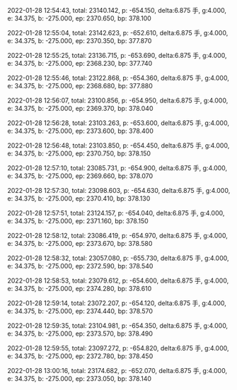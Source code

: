 2022-01-28 12:54:43, total: 23140.142, p: -654.150, delta:6.875 手, g:4.000, e: 34.375, b: -275.000, ep: 2370.650, bp: 378.100

2022-01-28 12:55:04, total: 23142.623, p: -652.610, delta:6.875 手, g:4.000, e: 34.375, b: -275.000, ep: 2370.350, bp: 377.870

2022-01-28 12:55:25, total: 23136.715, p: -653.690, delta:6.875 手, g:4.000, e: 34.375, b: -275.000, ep: 2368.230, bp: 377.740

2022-01-28 12:55:46, total: 23122.868, p: -654.360, delta:6.875 手, g:4.000, e: 34.375, b: -275.000, ep: 2368.680, bp: 377.880

2022-01-28 12:56:07, total: 23100.856, p: -654.950, delta:6.875 手, g:4.000, e: 34.375, b: -275.000, ep: 2369.370, bp: 378.040

2022-01-28 12:56:28, total: 23103.263, p: -653.600, delta:6.875 手, g:4.000, e: 34.375, b: -275.000, ep: 2373.600, bp: 378.400

2022-01-28 12:56:48, total: 23103.850, p: -654.450, delta:6.875 手, g:4.000, e: 34.375, b: -275.000, ep: 2370.750, bp: 378.150

2022-01-28 12:57:10, total: 23085.731, p: -654.900, delta:6.875 手, g:4.000, e: 34.375, b: -275.000, ep: 2369.660, bp: 378.070

2022-01-28 12:57:30, total: 23098.603, p: -654.630, delta:6.875 手, g:4.000, e: 34.375, b: -275.000, ep: 2370.410, bp: 378.130

2022-01-28 12:57:51, total: 23124.157, p: -654.040, delta:6.875 手, g:4.000, e: 34.375, b: -275.000, ep: 2371.160, bp: 378.150

2022-01-28 12:58:12, total: 23086.419, p: -654.970, delta:6.875 手, g:4.000, e: 34.375, b: -275.000, ep: 2373.670, bp: 378.580

2022-01-28 12:58:32, total: 23057.080, p: -655.730, delta:6.875 手, g:4.000, e: 34.375, b: -275.000, ep: 2372.590, bp: 378.540

2022-01-28 12:58:53, total: 23079.612, p: -654.600, delta:6.875 手, g:4.000, e: 34.375, b: -275.000, ep: 2374.280, bp: 378.610

2022-01-28 12:59:14, total: 23072.207, p: -654.120, delta:6.875 手, g:4.000, e: 34.375, b: -275.000, ep: 2374.440, bp: 378.570

2022-01-28 12:59:35, total: 23104.981, p: -654.350, delta:6.875 手, g:4.000, e: 34.375, b: -275.000, ep: 2373.570, bp: 378.490

2022-01-28 12:59:55, total: 23097.272, p: -654.820, delta:6.875 手, g:4.000, e: 34.375, b: -275.000, ep: 2372.780, bp: 378.450

2022-01-28 13:00:16, total: 23174.682, p: -652.070, delta:6.875 手, g:4.000, e: 34.375, b: -275.000, ep: 2373.050, bp: 378.140